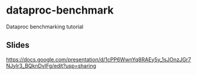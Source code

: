 # dataproc-benchmark

Dataproc benchmarking tutorial

## Slides

https://docs.google.com/presentation/d/1cPP6WwnYq8RAEy5y_1sJOnzJGr7NJylr3_BQknDvlFg/edit?usp=sharing

